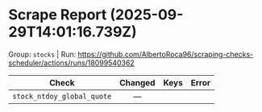 # Scrape Report (2025-09-29T14:01:16.739Z)

Group: `stocks`  |  Run: https://github.com/AlbertoRoca96/scraping-checks-scheduler/actions/runs/18099540362

| Check | Changed | Keys | Error |
|---|:---:|:--|:--|
| `stock_ntdoy_global_quote` | — |  |  |
